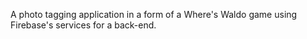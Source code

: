 A photo tagging application in a form of a Where's Waldo game using Firebase's services for a back-end.
